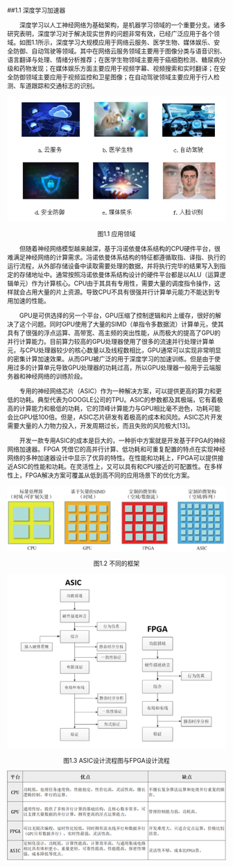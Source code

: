 ##1.1 深度学习加速器

&emsp;&emsp;深度学习以人工神经网络为基础架构，是机器学习领域的一个重要分支。诸多研究表明，深度学习对于解决现实世界的问题非常有效，已经广泛应用于各个领域。如图1.1所示，深度学习大规模应用于网络云服务、医学生物、媒体娱乐、安全防御、自动驾驶等领域。其中在网络云服务领域主要用于图像分类与语音识别、语言翻译与处理、情绪分析推荐；在医学生物领域主要用于癌细胞检测、糖尿病分级和药物发现；在媒体娱乐方面主要应用于视频字幕、视频搜索和实时翻译；在安全防御领域主要应用于视频监控和卫星图像；在自动驾驶领域主要应用于行人检测、车道跟踪和交通标志的识别。

![avatar](../image/imageOne/01.jpg)

<center>图1.1 应用领域</center>

&emsp;&emsp;但随着神经网络模型越来越深，基于冯诺依曼体系结构的CPU硬件平台，很难满足神经网络的计算需求。冯诺依曼体系结构的特征都遵循取指、译指、执行的运行流程，从外部存储设备中读取需要处理的数据，并将执行完毕的结果写入到指定的存储地址中。通常按照冯诺依曼体系结构设计的硬件平台都是以ALU（运算逻辑单元）作为计算核心。CPU由于其具有专用性，需要大量的调度指令操作，这样就会占用大量的片上资源。导致CPU不具有很强并行计算单元能力不能达到专用加速的性能。

&emsp;&emsp;GPU是可供选择的另一个平台，GPU压缩了控制逻辑和片上缓存，很好的解决了这个问题。同时GPU使用了大量的SIMD（单指令多数据流）计算单元，使其具有了很强的浮点运算、高带宽、高主频的突出性能，从而极大的提高了GPU的并行计算能力。目前算力较高的GPU处理器使用了很多的流速并行处理计算单元，与CPU处理器较少的核心数量以及线程数相比，GPU通常可以实现非常明显的密集计算加速效果。从而GPU被广泛的用于深度学习的加速训练。但是由于使用过多的计算单元导致GPU处理器的功耗过高，所以GPU处理器一般用于云端服务器和神经网络的训练阶段。

&emsp;&emsp;专用的神经网络芯片（ASIC）作为一种解决方案，可以提供更高的算力和更低的功耗。典型代表为GOOGLE公司的TPU。ASIC的参数都及其极端，它有着极高的计算能力和极低的功耗，它的顶峰计算能力与GPU相比毫不逊色，功耗可能会比GPU低100倍。但是，ASIC芯片研发有着极高的成本和风险。ASIC芯片开发需要大量的人力物力投入，开发周期过长，而且失败的风险极大[13]。

&emsp;&emsp;开发一款专用ASIC的成本是巨大的，一种折中方案就是开发基于FPGA的神经网络加速器。FPGA 凭借它的高并行计算、低功耗和可重复配置的特点在实现神经网络的多种加速器设计中显示了优异的特性。在性能和功耗上，FPGA可以提供接近ASIC的性能和功耗。在灵活性上，又可以具有和CPU接近的可配置性。在多样性上，FPGA解决方案可覆盖从低到高不同的应用场景下的优化方案。

![avatar](../image/imageOne/02.jpg)

<center>图1.2 不同的框架</center>


![avatar](../image/imageOne/03.jpg)

<center>图1.3 ASIC设计流程图与FPGA设计流程</center>



![avatar](../image/imageOne/04.jpg)




